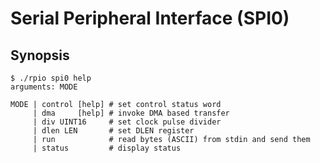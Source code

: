 # Serial Peripheral Interface (SPI0)

## Synopsis

```
$ ./rpio spi0 help
arguments: MODE

MODE | control [help] # set control status word
     | dma     [help] # invoke DMA based transfer
     | div UINT16     # set clock pulse divider
     | dlen LEN       # set DLEN register
     | run            # read bytes (ASCII) from stdin and send them
     | status         # display status
```

